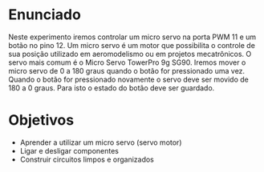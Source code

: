 # Enunciado
Neste experimento iremos controlar um micro servo na porta PWM 11 e um botão no pino 12. Um micro servo é um motor que possibilita o controle de sua posição utilizado em aeromodelismo ou em projetos mecatrônicos. O servo mais comum é o Micro Servo TowerPro 9g SG90. Iremos mover o micro servo de 0 a 180 graus quando o botão for pressionado uma vez. Quando o botão for pressionado novamente o servo deve ser movido de 180 a 0 graus. Para isto o estado do botão deve ser guardado.

# Objetivos
- Aprender a utilizar um micro servo (servo motor)
- Ligar e desligar componentes
- Construir circuitos limpos e organizados
